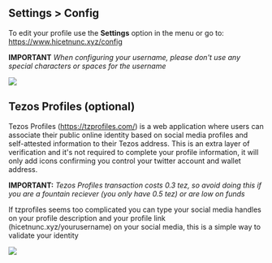 ## Settings > Config

To edit your profile use the **Settings** option in the menu or go to: https://www.hicetnunc.xyz/config

**IMPORTANT** _When configuring your username, please don't use any special characters or spaces for the username_

![](https://i.ibb.co/bLZq7kk/1.png)


## Tezos Profiles (optional)
Tezos Profiles (https://tzprofiles.com/) is a web application where users can associate their public online identity based on social media profiles and self-attested information to their Tezos address. This is an extra layer of verification and it's not required to complete your profile information, it will only add icons confirming you control your twitter account and wallet address.

**IMPORTANT:** _Tezos Profiles transaction costs 0.3 tez, so avoid doing this if you are a fountain reciever (you only have 0.5 tez) or are low on funds_

If tzprofiles seems too complicated you can type your social media handles on your profile description and your profile link (hicetnunc.xyz/yourusername) on your social media, this is a simple way to validate your identity


![](https://i.ibb.co/kyCv6ZT/2.png)